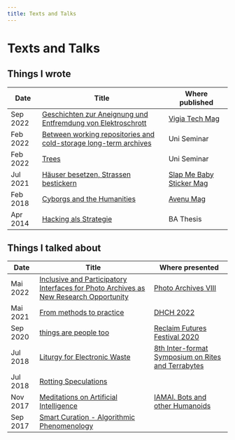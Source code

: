 ```yaml
---
title: Texts and Talks
---
```

# Texts and Talks
## Things I wrote
| Date | Title | Where published |
| --- | --- | --- |
| Sep 2022 | [Geschichten zur Aneignung und Entfremdung von Elektroschrott](texts-and-talks/Geschichten%20zur%20Aneignung%20und%20Entfremdung%20von%20Elektroschrott.md) | [Vigia Tech Mag](https://vigia.tech/) |
| Feb 2022 | [Between working repositories and cold-storage long-term archives](texts-and-talks/Between%20working%20repositories%20and%20cold-storage%20long-term%20archives.md) | Uni Seminar |
| Feb 2022 | [Trees](texts-and-talks/Trees.md) | Uni Seminar |
| Jul 2021 | [Häuser besetzen, Strassen bestickern](texts-and-talks/Häuser%20besetzen,%20Strassen%20bestickern.md) | [Slap Me Baby Sticker Mag](https://www.slapmebaby.ch/) |
| Feb 2018 | [Cyborgs and the Humanities](texts-and-talks/Cyborgs%20and%20the%20Humanities.md) | [Avenu Mag](https://avenue.jetzt/) |
| Apr 2014 | [Hacking als Strategie](texts-and-talks/Hacking%20als%20Strategie.md) | BA Thesis |

## Things I talked about
| Date | Title | Where presented |
| --- | --- | --- |
| Mai 2022 | [Inclusive and Participatory Interfaces for Photo Archives as New Research Opportunity](texts-and-talks/Inclusive%20and%20Participatory%20Interfaces%20for%20Photo%20Archives%20as%20New%20Research%20Opportunity.md) | [Photo Archives VIII](https://www.khi.fi.it/en/aktuelles/veranstaltungen/2022/05/photo-archives-viii.php) |
| Mai 2021 | [From methods to practice](texts-and-talks/From%20methods%20to%20practice.md) | [DHCH 2022](https://dh-ch.ch/dhch-isr/22/speakers.html) |
| Sep 2020 | [things are people too](texts-and-talks/things%20are%20people%20too.md) | [Reclaim Futures Festival 2020](https://reclaimfutures.org/rf2020/) |
| Jul 2018 | [Liturgy for Electronic Waste](texts-and-talks/Liturgy%20for%20Electronic%20Waste.md) | [8th Inter-format Symposium on Rites and Terrabytes](https://nidacolony.lt/en/projects/symposium/inter-format-symposium-2018) |
| Jul 2018 | [Rotting Speculations](texts-and-talks/Rotting%20Speculations.md) |  |
| Nov 2017 | [Meditations on Artificial Intelligence](texts-and-talks/Meditations%20on%20Artificial%20Intelligence.md) | [IAMAI. Bots and other Humanoids](https://www.duflon-racz.ch/bern/ausstellungen/2017/iamai) |
| Sep 2017 | [Smart Curation - Algorithmic Phenomenology](texts-and-talks/Smart%20Curation%20-%20Algorithmic%20Phenomenology.md) |  |

